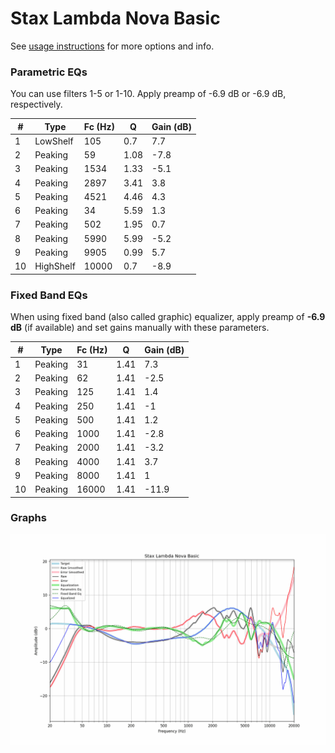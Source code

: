 # Stax Lambda Nova Basic
See [usage instructions](https://github.com/jaakkopasanen/AutoEq#usage) for more options and info.

### Parametric EQs
You can use filters 1-5 or 1-10. Apply preamp of -6.9 dB or -6.9 dB, respectively.

|   # | Type      |   Fc (Hz) |    Q |   Gain (dB) |
|-----|-----------|-----------|------|-------------|
|   1 | LowShelf  |       105 | 0.7  |         7.7 |
|   2 | Peaking   |        59 | 1.08 |        -7.8 |
|   3 | Peaking   |      1534 | 1.33 |        -5.1 |
|   4 | Peaking   |      2897 | 3.41 |         3.8 |
|   5 | Peaking   |      4521 | 4.46 |         4.3 |
|   6 | Peaking   |        34 | 5.59 |         1.3 |
|   7 | Peaking   |       502 | 1.95 |         0.7 |
|   8 | Peaking   |      5990 | 5.99 |        -5.2 |
|   9 | Peaking   |      9905 | 0.99 |         5.7 |
|  10 | HighShelf |     10000 | 0.7  |        -8.9 |

### Fixed Band EQs
When using fixed band (also called graphic) equalizer, apply preamp of **-6.9 dB** (if available) and set gains manually with these parameters.

|   # | Type    |   Fc (Hz) |    Q |   Gain (dB) |
|-----|---------|-----------|------|-------------|
|   1 | Peaking |        31 | 1.41 |         7.3 |
|   2 | Peaking |        62 | 1.41 |        -2.5 |
|   3 | Peaking |       125 | 1.41 |         1.4 |
|   4 | Peaking |       250 | 1.41 |        -1   |
|   5 | Peaking |       500 | 1.41 |         1.2 |
|   6 | Peaking |      1000 | 1.41 |        -2.8 |
|   7 | Peaking |      2000 | 1.41 |        -3.2 |
|   8 | Peaking |      4000 | 1.41 |         3.7 |
|   9 | Peaking |      8000 | 1.41 |         1   |
|  10 | Peaking |     16000 | 1.41 |       -11.9 |

### Graphs
![](./Stax%20Lambda%20Nova%20Basic.png)
